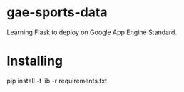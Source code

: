 # gae-sports-data

Learning Flask to deploy on Google App Engine Standard.

# Installing

pip install -t lib -r requirements.txt
